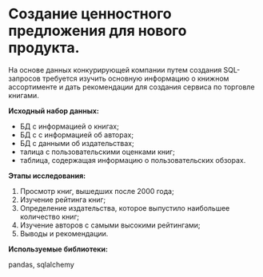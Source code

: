 # Создание ценностного предложения для нового продукта.

На основе данных конкурирующей компании путем создания SQL-запросов требуется изучить основную информацию о книжном ассортименте и дать рекомендации для создания сервиса по торговле книгами.

**Исходный набор данных:**

- БД с информацией о книгах;
- БД с с информацией об авторах;
- БД с данными об издательствах;
- талица с пользовательскими оценками книг;
- таблица, содержащая информацию о пользовательских обзорах.

**Этапы исследования:**

1. Просмотр книг, вышедших после 2000 года;
2. Изучение рейтинга книг;
3. Определение издательства, которое выпустило наибольшее количество книг;
4. Изучение авторов с самыми высокими рейтингами;
5. Выводы и рекомендации.

**Используемые библиотеки:**

pandas, sqlalchemy
